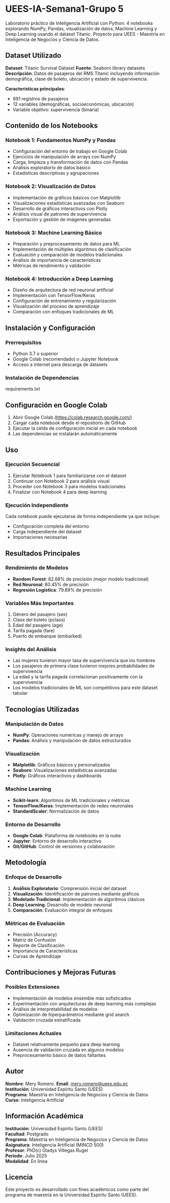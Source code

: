 # UEES-IA-Semana1-Grupo 5
Laboratorio práctico de Inteligencia Artificial con Python: 4 notebooks explorando NumPy, Pandas, visualización de datos, Machine Learning y Deep Learning usando el dataset Titanic. Proyecto para UEES - Maestría en Inteligencia de Negocios y Ciencia de Datos.

## Dataset Utilizado

**Dataset**: Titanic Survival Dataset
**Fuente**: Seaborn library datasets
**Descripción**: Datos de pasajeros del RMS Titanic incluyendo información demográfica, clase de boleto, ubicación y estado de supervivencia.

**Características principales**:
- 891 registros de pasajeros
- 12 variables (demográficas, socioeconómicas, ubicación)
- Variable objetivo: supervivencia (binaria)

## Contenido de los Notebooks

### Notebook 1: Fundamentos NumPy y Pandas
- Configuración del entorno de trabajo en Google Colab
- Ejercicios de manipulación de arrays con NumPy
- Carga, limpieza y transformación de datos con Pandas
- Análisis exploratorio de datos básico
- Estadísticas descriptivas y agrupaciones

### Notebook 2: Visualización de Datos
- Implementación de gráficos básicos con Matplotlib
- Visualizaciones estadísticas avanzadas con Seaborn
- Desarrollo de gráficos interactivos con Plotly
- Análisis visual de patrones de supervivencia
- Exportación y gestión de imágenes generadas

### Notebook 3: Machine Learning Básico
- Preparación y preprocesamiento de datos para ML
- Implementación de múltiples algoritmos de clasificación
- Evaluación y comparación de modelos tradicionales
- Análisis de importancia de características
- Métricas de rendimiento y validación

### Notebook 4: Introducción a Deep Learning
- Diseño de arquitectura de red neuronal artificial
- Implementación con TensorFlow/Keras
- Configuración de entrenamiento y regularización
- Visualización del proceso de aprendizaje
- Comparación con enfoques tradicionales de ML

## Instalación y Configuración

### Prerrequisitos
- Python 3.7 o superior
- Google Colab (recomendado) o Jupyter Notebook
- Acceso a internet para descarga de datasets

### Instalación de Dependencias
requirements.txt

## Configuración en Google Colab

1. Abrir Google Colab (https://colab.research.google.com/)
2. Cargar cada notebook desde el repositorio de GitHub
3. Ejecutar la celda de configuración inicial en cada notebook
4. Las dependencias se instalarán automáticamente

## Uso

### Ejecución Secuencial

1. Ejecutar Notebook 1 para familiarizarse con el dataset
2. Continuar con Notebook 2 para análisis visual
3. Proceder con Notebook 3 para modelos tradicionales
4. Finalizar con Notebook 4 para deep learning

### Ejecución Independiente

Cada notebook puede ejecutarse de forma independiente ya que incluye:

- Configuración completa del entorno
- Carga independiente del dataset
- Importaciones necesarias

## Resultados Principales

### Rendimiento de Modelos

- **Random Forest**: 82.68% de precisión (mejor modelo tradicional)
- **Red Neuronal**: 80.45% de precisión
- **Regresión Logística**: 79.89% de precisión

### Variables Más Importantes

1. Género del pasajero (sex)
2. Clase del boleto (pclass)
3. Edad del pasajero (age)
4. Tarifa pagada (fare)
5. Puerto de embarque (embarked)

### Insights del Análisis

- Las mujeres tuvieron mayor tasa de supervivencia que los hombres
- Los pasajeros de primera clase tuvieron mejores probabilidades de supervivencia
- La edad y la tarifa pagada correlacionan positivamente con la supervivencia
- Los modelos tradicionales de ML son competitivos para este dataset tabular

## Tecnologías Utilizadas

### Manipulación de Datos

- **NumPy**: Operaciones numéricas y manejo de arrays
- **Pandas**: Análisis y manipulación de datos estructurados

### Visualización

- **Matplotlib**: Gráficos básicos y personalizados
- **Seaborn**: Visualizaciones estadísticas avanzadas
- **Plotly**: Gráficos interactivos y dashboards

### Machine Learning

- **Scikit-learn**: Algoritmos de ML tradicionales y métricas
- **TensorFlow/Keras**: Implementación de redes neuronales
- **StandardScaler**: Normalización de datos

### Entorno de Desarrollo

- **Google Colab**: Plataforma de notebooks en la nube
- **Jupyter**: Entorno de desarrollo interactivo
- **Git/GitHub**: Control de versiones y colaboración

## Metodología

### Enfoque de Desarrollo

1. **Análisis Exploratorio**: Comprensión inicial del dataset
2. **Visualización**: Identificación de patrones mediante gráficos
3. **Modelado Tradicional**: Implementación de algoritmos clásicos
4. **Deep Learning**: Desarrollo de modelo neuronal
5. **Comparación**: Evaluación integral de enfoques

### Métricas de Evaluación

- Precisión (Accuracy)
- Matriz de Confusión
- Reporte de Clasificación
- Importancia de Características
- Curvas de Aprendizaje

## Contribuciones y Mejoras Futuras

### Posibles Extensiones

- Implementación de modelos ensemble más sofisticados
- Experimentación con arquitecturas de deep learning más complejas
- Análisis de interpretabilidad de modelos
- Optimización de hiperparámetros mediante grid search
- Validación cruzada estratificada

### Limitaciones Actuales

- Dataset relativamente pequeño para deep learning
- Ausencia de validación cruzada en algunos modelos
- Preprocesamiento básico de datos faltantes

## Autor

**Nombre**: Mery Romero.
**Email**: mery.romero@uees.edu.ec  
**Institución**: Universidad Espíritu Santo (UEES)  
**Programa**: Maestría en Inteligencia de Negocios y Ciencia de Datos  
**Curso**: Inteligencia Artificial

## Información Académica

**Institución**: Universidad Espíritu Santo (UEES)  
**Facultad**: Postgrado  
**Programa**: Maestría en Inteligencia de Negocios y Ciencia de Datos  
**Asignatura**: Inteligencia Artificial (MINCD 500)  
**Profesor**: PhD(c) Gladys Villegas Rugel  
**Período**: Julio 2025  
**Modalidad**: En línea

## Licencia

Este proyecto es desarrollado con fines académicos como parte del programa de maestría en la Universidad Espíritu Santo (UEES).
